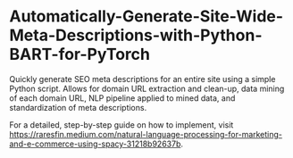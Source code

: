 # Automatically-Generate-Site-Wide-Meta-Descriptions-with-Python-BART-for-PyTorch

Quickly generate SEO meta descriptions for an entire site using a simple Python script. Allows for domain URL extraction and clean-up, data mining of each domain URL, NLP pipeline applied to mined data, and standardization of meta descriptions.

For a detailed, step-by-step guide on how to implement, visit https://raresfin.medium.com/natural-language-processing-for-marketing-and-e-commerce-using-spacy-31218b92637b.

